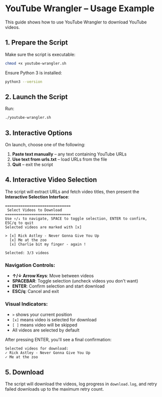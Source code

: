 # YouTube Wrangler – Usage Example

This guide shows how to use YouTube Wrangler to download YouTube videos.

## 1. Prepare the Script

Make sure the script is executable:

```bash
chmod +x youtube-wrangler.sh
```

Ensure Python 3 is installed:

```bash
python3 --version
```

## 2. Launch the Script

Run:

```bash
./youtube-wrangler.sh
```

## 3. Interactive Options

On launch, choose one of the following:

1. **Paste text manually** – any text containing YouTube URLs
2. **Use text from urls.txt** – load URLs from the file
3. **Quit** – exit the script

## 4. Interactive Video Selection

The script will extract URLs and fetch video titles, then present the **Interactive Selection Interface**:

```
==============================
 Select Videos to Download
==============================
Use ↑/↓ to navigate, SPACE to toggle selection, ENTER to confirm, ESC/q to quit
Selected videos are marked with [x]

> [x] Rick Astley - Never Gonna Give You Up
  [x] Me at the zoo
  [x] Charlie bit my finger - again !

Selected: 3/3 videos
```

### Navigation Controls:
- **↑/↓ Arrow Keys**: Move between videos
- **SPACEBAR**: Toggle selection (uncheck videos you don't want)
- **ENTER**: Confirm selection and start download
- **ESC/q**: Cancel and exit

### Visual Indicators:
- `>` shows your current position
- `[x]` means video is selected for download
- `[ ]` means video will be skipped
- All videos are selected by default

After pressing ENTER, you'll see a final confirmation:

```
Selected videos for download:
✓ Rick Astley - Never Gonna Give You Up
✓ Me at the zoo
```

## 5. Download

The script will download the videos, log progress in `download.log`, and retry failed downloads up to the maximum retry count.